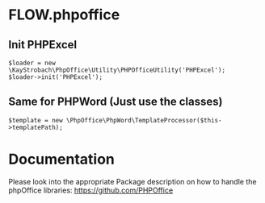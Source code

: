 # FLOW.phpoffice

## Init PHPExcel

```
$loader = new \KayStrobach\PhpOffice\Utility\PHPOfficeUtility('PHPExcel');
$loader->init('PHPExcel');
```

## Same for PHPWord (Just use the classes)

```
$template = new \PhpOffice\PhpWord\TemplateProcessor($this->templatePath);
```

# Documentation

Please look into the appropriate Package description on how to handle the phpOffice libraries: https://github.com/PHPOffice
